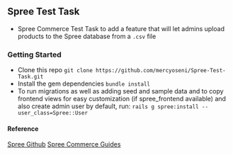 ## Spree Test Task
- Spree Commerce Test Task to add a feature that will let admins upload products to the Spree database from a `.csv` file

### Getting Started

- Clone this repo `git clone https://github.com/mercyoseni/Spree-Test-Task.git`
- Install the gem dependencies `bundle install`
- To run migrations as well as adding seed and sample data and to copy frontend views for easy customization (if spree_frontend available) and also create admin user by default, run:
`rails g spree:install --user_class=Spree::User`

#### Reference
[Spree Github](https://github.com/spree/spree)
[Spree Commerce Guides](https://guides.spreecommerce.org/)
